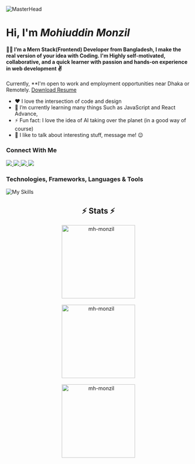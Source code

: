 ![MasterHead](https://i.ibb.co/W2HtZw8/banner-for-github.png)


# Hi, I'm **_Mohiuddin Monzil_**

#### 👨‍💻 I’m a Mern Stack(Frontend) Developer from Bangladesh,  I make the real version of your idea with Coding. I'm Highly self-motivated, collaborative, and a quick learner with passion and hands-on experience in web development ✌️

Currently, **I'm open to work and employment opportunities near Dhaka or Remotely. [Download Resume](https://drive.google.com/file/d/1N0oS08_rVAOeWo79NeiC5AsDDDYd6pRA/view)

- ❤️ I love the intersection of code and design
- 🌱 I’m currently learning many things Such as JavaScript and React Advance,
- ⚡ Fun fact: I love the idea of AI taking over the planet (in a good way of course)
- 💬 I like to talk about interesting stuff, message me! 😉


### Connect With Me

<a href="mailto:monzil246@gmail.com">
    <img src="https://img.shields.io/badge/Email_me-323330?style=for-the-badge&logo=Gmail&logoColor=white" />
</a>
<a href="https://monzil-portfolio.vercel.app/">
   <img src="https://img.shields.io/badge/Portfolio-323330?style=for-the-badge&logo=Google-Chrome&logoColor=white" />
</a>
 <a href="https://www.linkedin.com/in/mhmonzil/">
       <img src="https://img.shields.io/badge/Linkedin-323330?style=for-the-badge&logo=linkedin&logoColor=white" />
    </a>
 <a href="https://www.facebook.com/monzil.1012/">
       <img src="https://img.shields.io/badge/Facebook-323330?style=for-the-badge&logo=facebook&logoColor=white" />
    </a>
    
     
<br  />


### Technologies, Frameworks, Languages & Tools

![My Skills](https://skillicons.dev/icons?i=html,css,js,c,bootstrap,tailwind,react,nextjs,mongodb,nodejs,expressjs,vscode,git,firebase,figma,github,vercel,netlify&perline=14)


<h2 align="center">⚡ Stats ⚡</h2>
<p align=center>
  <div align=center>
    <a href="https://github.com/denvercoder1/github-readme-streak-stats" title="Go to Source">
      <img height=200 align="center" src="https://streak-stats.demolab.com/?user=mh-monzil&theme=react&border=61dafb&hide_border=true" alt="mh-monzil" />
    </a>
  </div>
  <br>
  <div align=center>
     <a href="https://github.com/anuraghazra/github-readme-stats" title="Go to Source">
      <img height=200 align="center" src="https://github-readme-stats.vercel.app/api?username=mh-monzil&show_icons=true&theme=react&border_color=61dafb&hide_border=true" alt="mh-monzil" />
    </a>
  </div>
  <br>
  <div align=center>
    <a href="https://github.com/anuraghazra/github-readme-stats">
      <img height=200 align="center" src="https://github-readme-stats.vercel.app/api/top-langs/?username=mh-monzil&hide=Cuda&title_color=61dafb&text_color=ffffff&icon_color=61dafb&bg_color=20232a&langs_count=8&layout=compact&border_color=61dafb&hide_border=true&size_weight=0.5&count_weight=0.5" alt="mh-monzil" />
    </a>
  </div>
</p>
